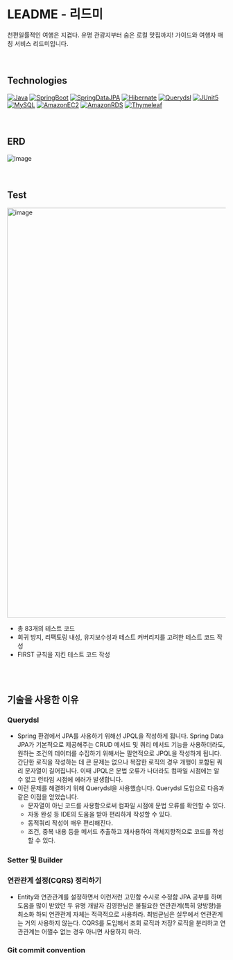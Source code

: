 # LEADME - 리드미
천편일률적인 여행은 지겹다. 유명 관광지부터 숨은 로컬 맛집까지!
가이드와 여행자 매칭 서비스 리드미입니다.
<br/>
<br/>
<br/>

## Technologies
[![Java](https://img.shields.io/badge/Java-007396?style=flat-square&logo=Java&logoColor=white)](https://github.com/samisnotthree/LEADME)
[![SpringBoot](https://img.shields.io/badge/SpringBoot-6DB33F?style=flat-square&logo=SpringBoot&logoColor=white)](https://github.com/samisnotthree/LEADME)
[![SpringDataJPA](https://img.shields.io/badge/SpringDataJPA-6DB33F?style=flat-square&logoColor=white)](https://github.com/samisnotthree/LEADME)
[![Hibernate](https://img.shields.io/badge/Hibernate-59666C?style=flat-square&logo=Hibernate&logoColor=white)](https://github.com/samisnotthree/LEADME)
[![Querydsl](https://img.shields.io/badge/Querydsl-6DB33F?style=flat-square&logoColor=white)](https://github.com/samisnotthree/LEADME)
[![JUnit5](https://img.shields.io/badge/JUnit5-25A162?style=flat-square&logo=JUnit5&logoColor=white)](https://github.com/samisnotthree/LEADME)  
[![MySQL](https://img.shields.io/badge/MySQL-4479A1?style=flat-square&logo=MySQL&logoColor=white)](https://github.com/samisnotthree/LEADME)
[![AmazonEC2](https://img.shields.io/badge/AmazonEC2-FF9900?style=flat-square&logo=AmazonEC2&logoColor=white)](https://github.com/samisnotthree/LEADME)
[![AmazonRDS](https://img.shields.io/badge/AmazonRDS-527FFF?style=flat-square&logo=AmazonAWS&logoColor=white)](https://github.com/samisnotthree/LEADME)
[![Thymeleaf](https://img.shields.io/badge/Thymeleaf-005F0F?style=flat-square&logo=Thymeleaf&logoColor=white)](https://github.com/samisnotthree/LEADME)
<br/>
<br/>
<br/>
## ERD
![image](https://user-images.githubusercontent.com/85722378/169803885-45021b3c-d5b4-4459-8f8f-f94887b178ef.png)
<br/>
<br/>
<br/>
## Test
<img width="942" alt="image" src="https://user-images.githubusercontent.com/85722378/178270814-ab8500e1-bce6-413e-93fc-1d9b692488ff.png">

- 총 83개의 테스트 코드
- 회귀 방지, 리팩토링 내성, 유지보수성과 테스트 커버리지를 고려한 테스트 코드 작성
- FIRST 규칙을 지킨 테스트 코드 작성

<br/>
<br/>

## 기술을 사용한 이유

### Querydsl
- Spring 환경에서 JPA를 사용하기 위해선 JPQL을 작성하게 됩니다. Spring Data JPA가 기본적으로 제공해주는 CRUD 메서드 및 쿼리 메서드 기능을 사용하더라도, 원하는 조건의 데이터를 수집하기 위해서는 필연적으로 JPQL을 작성하게 됩니다. 간단한 로직을 작성하는 데 큰 문제는 없으나 복잡한 로직의 경우 개행이 포함된 쿼리 문자열이 길어집니다. 이때 JPQL은 문법 오류가 나더라도 컴파일 시점에는 알 수 없고 런타임 시점에 에러가 발생합니다.
- 이런 문제를 해결하기 위해 Querydsl을 사용했습니다. Querydsl 도입으로 다음과 같은 이점을 얻었습니다.
  - 문자열이 아닌 코드를 사용함으로써 컴파일 시점에 문법 오류를 확인할 수 있다.
  - 자동 완성 등 IDE의 도움을 받아 편리하게 작성할 수 있다.
  - 동적쿼리 작성이 매우 편리해진다.
  - 조건, 중복 내용 등을 메서드 추출하고 재사용하여 객체지향적으로 코드를 작성할 수 있다.

<!-- ### 의미있는 이름과 함수 back 참조-->

### Setter 및 Builder

### 연관관계 설정(CQRS) 정리하기
- Entity와 연관관계를 설정하면서 이런저런 고민함 수시로 수정함 JPA 공부를 하며 도움을 많이 받았던 두 유명 개발자
김영한님은 불필요한 연관관계(특히 양방향)을 최소화 하되 연관관계 자체는 적극적으로 사용하라.
최범균님은 실무에서 연관관계는 거의 사용하지 않는다. CQRS를 도입해서 조회 로직과 저장? 로직을 분리하고 연관관계는 어쩔수 없는 경우 아니면 사용하지 마라.

### Git commit convention
